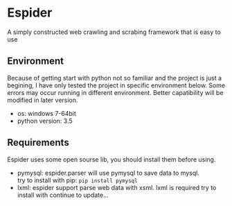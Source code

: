 # Espider
A simply constructed web crawling and scrabing framework that is easy to use  
## Environment  
Because of getting start with python not so familiar and the project is just a begining, I have only tested the project in specific environment below. Some errors may occur running in different environment. Better capatibility will be modified in later version.
* os: windows 7-64bit
* python version: 3.5  
## Requirements
Espider uses some open sourse lib, you should install them before using.
* pymysql: espider.parser will use pymysql to save data to mysql.  
try to install with pip:
`
pip install pymysql
`
* lxml: espider support parse web data with xsml. lxml is required
try to install with 
continue to update...